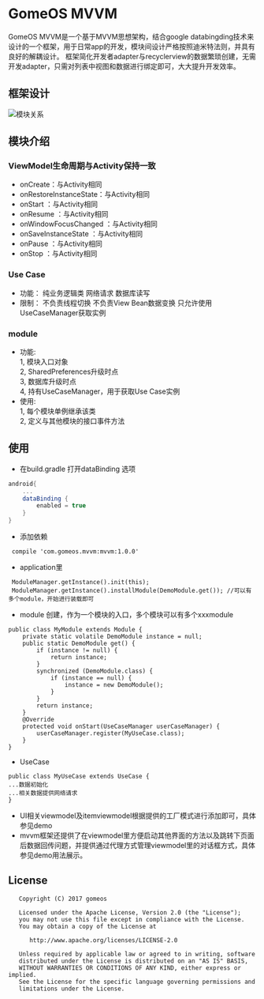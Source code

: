 # GomeOS MVVM
GomeOS MVVM是一个基于MVVM思想架构，结合google databingding技术来设计的一个框架，用于日常app的开发，模块间设计严格按照迪米特法则，并具有良好的解耦设计。
框架简化开发者adapter与recyclerview的数据繁琐创建，无需开发adapter，只需对列表中视图和数据进行绑定即可，大大提升开发效率。
## 框架设计

![模块关系](https://github.com/gomeos/AndroidMVVM/blob/master/img/mvvm.png)</br>


## 模块介绍
### ViewModel生命周期与Activity保持一致
- onCreate：与Activity相同
- onRestoreInstanceState：与Activity相同
- onStart ：与Activity相同
- onResume ：与Activity相同
- onWindowFocusChanged ：与Activity相同
- onSaveInstanceState ：与Activity相同
- onPause ：与Activity相同
- onStop ：与Activity相同


### Use Case  
- 功能：
纯业务逻辑类
网络请求
数据库读写
- 限制：
不负责线程切换
不负责View Bean数据变换
只允许使用UseCaseManager获取实例

### module

- 功能:<br>
1, 模块入口对象<br>
2, SharedPreferences升级时点<br>
3, 数据库升级时点<br>
4, 持有UseCaseManager，用于获取Use Case实例
- 使用:<br>
1, 每个模块单例继承该类<br>
2, 定义与其他模块的接口事件方法


## 使用
- 在build.gradle 打开dataBinding 选项
```gradle
android{
    ...
    dataBinding {
        enabled = true
    }
}
```
- 添加依赖
 ```
  compile 'com.gomeos.mvvm:mvvm:1.0.0'
 ```
- application里
```
 ModuleManager.getInstance().init(this);
 ModuleManager.getInstance().installModule(DemoModule.get()); //可以有多个module，开始进行装载即可
```

- module 创建，作为一个模块的入口，多个模块可以有多个xxxmodule
```
public class MyModule extends Module {
    private static volatile DemoModule instance = null;
    public static DemoModule get() {
        if (instance != null) {
            return instance;
        }
        synchronized (DemoModule.class) {
            if (instance == null) {
                instance = new DemoModule();
            }
        }
        return instance;
    }
    @Override
    protected void onStart(UseCaseManager userCaseManager) {
        userCaseManager.register(MyUseCase.class);
    }
}

```

- UseCase
```
public class MyUseCase extends UseCase {
...数据初始化
...相关数据提供网络请求
}
```

- UI相关viewmodel及itemviewmodel根据提供的工厂模式进行添加即可，具体参见demo
- mvvm框架还提供了在viewmodel里方便启动其他界面的方法以及跳转下页面后数据回传问题，并提供通过代理方式管理viewmodel里的对话框方式，具体参见demo用法展示。

License
-------
```
   Copyright (C) 2017 gomeos
   
   Licensed under the Apache License, Version 2.0 (the "License");
   you may not use this file except in compliance with the License.
   You may obtain a copy of the License at
   
      http://www.apache.org/licenses/LICENSE-2.0
   
   Unless required by applicable law or agreed to in writing, software
   distributed under the License is distributed on an "AS IS" BASIS,
   WITHOUT WARRANTIES OR CONDITIONS OF ANY KIND, either express or implied.
   See the License for the specific language governing permissions and
   limitations under the License.
```
